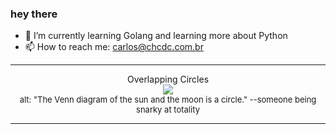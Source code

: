### hey there 

- :seedling: I’m currently learning Golang and learning more about Python
- :mailbox: How to reach me: carlos@chcdc.com.br


---


<!-- xkcd -->
<p align="center">Overlapping Circles</br><img src=https://imgs.xkcd.com/comics/overlapping_circles.png></br><font size =2>alt: "The Venn diagram of the sun and the moon is a circle." --someone being snarky at totality</br></font></p></table></p> 


<!-- xkcd -->
---
